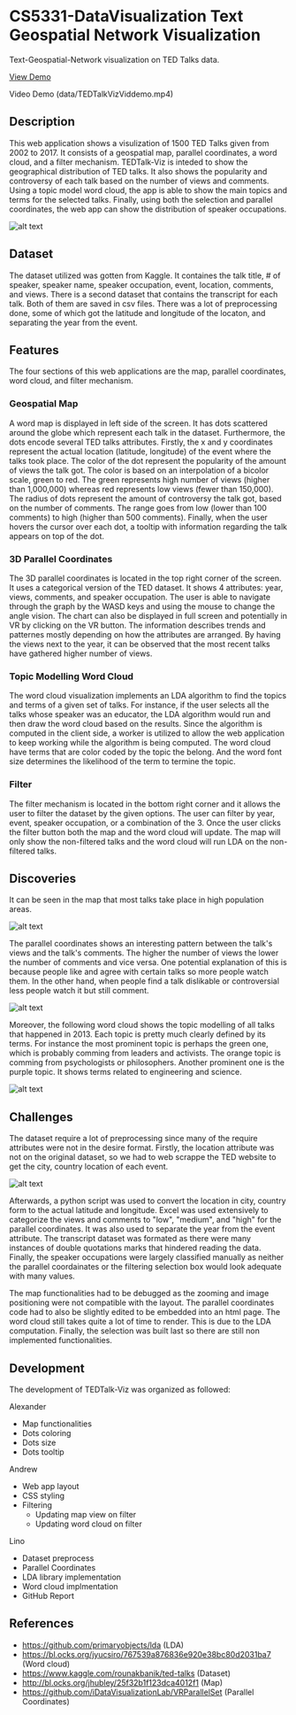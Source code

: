 # CS5331-DataVisualization Text Geospatial Network Visualization
Text-Geospatial-Network visualization on TED Talks data.

[View Demo](https://lvrg12.github.io/TEDTalk-Viz/)

Video Demo (data/TEDTalkVizViddemo.mp4)

## Description
This web application shows a visulization of 1500 TED Talks given from 2002 to 2017. It consists of a geospatial map, parallel coordinates, a word cloud, and a filter mechanism. TEDTalk-Viz is inteded to show the geographical distribution of TED talks. It also shows the popularity and controversy of each talk based on the number of views and comments. Using a topic model word cloud, the app is able to show the main topics and terms for the selected talks. Finally, using both the selection and parallel coordinates, the web app can show the distribution of speaker occupations.

![alt text](media/demo.gif)

## Dataset
The dataset utilized was gotten from Kaggle. It containes the talk title, # of speaker, speaker name, speaker occupation, event, location, comments, and views. There is a second dataset that contains the transcript for each talk. Both of them are saved in csv files. There was a lot of preprocessing done, some of which got the latitude and longitude of the locaton, and separating the year from the event.

## Features
The four sections of this web applications are the map, parallel coordinates, word cloud, and filter mechanism.

### Geospatial Map
A word map is displayed in left side of the screen. It has dots scattered around the globe which represent each talk in the dataset. Furthermore, the dots encode several TED talks attributes. Firstly, the x and y coordinates represent the actual location (latitude, longitude) of the event where the talks took place. The color of the dot represent the popularity of the amount of views the talk got. The color is based on an interpolation of a bicolor scale, green to red. The green represents high number of views (higher than 1,000,000) whereas red represents low views (fewer than 150,000). The radius of dots represent the amount of controversy the talk got, based on the number of comments. The range goes from low (lower than 100 comments) to high (higher than 500 comments). Finally, when the user hovers the cursor over each dot, a tooltip with information regarding the talk appears on top of the dot.

### 3D Parallel Coordinates
The 3D parallel coordinates is located in the top right corner of the screen. It uses a categorical version of the TED dataset. It shows 4 attributes: year, views, comments, and speaker occupation. The user is able to navigate through the graph by the WASD keys and using the mouse to change the angle vision. The chart can also be displayed in full screen and potentially in VR by clicking on the VR button. The information describes trends and patternes mostly depending on how the attributes are arranged. By having the views next to the year, it can be observed that the most recent talks have gathered higher number of views.

### Topic Modelling Word Cloud
The word cloud visualization implements an LDA algorithm to find the topics and terms of a given set of talks. For instance, if the user selects all the talks whose speaker was an educator, the LDA algorithm would run and then draw the word cloud based on the results. Since the algorithm is computed in the client side, a worker is utilized to allow the web application to keep working while the algorithm is being computed. The word cloud have terms that are color coded by the topic the belong. And the word font size determines the likelihood of the term to termine the topic.

### Filter
The filter mechanism is located in the bottom right corner and it allows the user to filter the dataset by the given options. The user can filter by year, event, speaker occupation, or a combination of the 3. Once the user clicks the filter button both the map and the word cloud will update. The map will only show the non-filtered talks and the word cloud will run LDA on the non-filtered talks.

## Discoveries

It can be seen in the map that most talks take place in high population areas.

![alt text](media/map.png)

The parallel coordinates shows an interesting pattern between the talk's views and the talk's comments. The higher the number of views the lower the number of comments and vice versa. One potential explanation of this is because people like and agree with certain talks so more people watch them. In the other hand, when people find a talk dislikable or controversial less people watch it but still comment.

![alt text](media/parcoords.png)

Moreover, the following word cloud shows the topic modelling of all talks that happened in 2013. Each topic is pretty much clearly defined by its terms. For instance the most prominent topic is perhaps the green one, which is probably comming from leaders and activists. The orange topic is comming from psychologists or philosophers. Another prominent one is the purple topic. It shows terms related to engineering and science.

![alt text](media/wordcloud.png)

## Challenges
The dataset require a lot of preprocessing since many of the require attributes were not in the desire format. Firstly, the location attribute was not on the original dataset, so we had to web scrappe the TED website to get the city, country location of each event.

![alt text](media/webscrapping.png)

Afterwards, a python script was used to convert the location in city, country form to the actual latitude and longitude. Excel was used extensively to categorize the views and comments to "low", "medium", and "high" for the parallel coordinates. It was also used to separate the year from the event attribute. The transcript dataset was formated as there were many instances of double quotations marks that hindered reading the data. Finally, the speaker occupations were largely classified manually as neither the parallel coordainates or the filtering selection box would look adequate with many values.

The map functionalities had to be debugged as the zooming and image positioning were not compatible with the layout. The parallel coordinates code had to also be slightly edited to be embedded into an html page. The word cloud still takes quite a lot of time to render. This is due to the LDA computation. Finally, the selection was built last so there are still non implemented functionalities.

## Development
The development of TEDTalk-Viz was organized as followed:

Alexander
- Map functionalities
- Dots coloring
- Dots size
- Dots tooltip

Andrew
- Web app layout
- CSS styling
- Filtering
  - Updating map view on filter
  - Updating word cloud on filter

Lino
- Dataset preprocess
- Parallel Coordinates
- LDA library implementation
- Word cloud implmentation
- GitHub Report

## References
- https://github.com/primaryobjects/lda (LDA)
- https://bl.ocks.org/jyucsiro/767539a876836e920e38bc80d2031ba7 (Word cloud)
- https://www.kaggle.com/rounakbanik/ted-talks (Dataset)
- http://bl.ocks.org/jhubley/25f32b1f123dca4012f1 (Map)
- https://github.com/iDataVisualizationLab/VRParallelSet (Parallel Coordinates)
